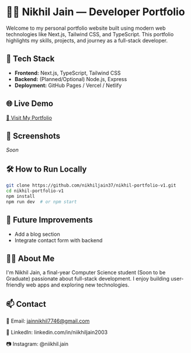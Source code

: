 # 🧑‍💻 Nikhil Jain — Developer Portfolio

Welcome to my personal portfolio website built using modern web technologies like Next.js, Tailwind CSS, and TypeScript. This portfolio highlights my skills, projects, and journey as a full-stack developer.

## 🚀 Tech Stack

- **Frontend:** Next.js, TypeScript, Tailwind CSS
- **Backend:** (Planned/Optional) Node.js, Express
- **Deployment:** GitHub Pages / Vercel / Netlify

## 🌐 Live Demo

[🔗 Visit My Portfolio](https://nikhiljain37.github.io/nikhil-portfolio-v1)


## 📸 Screenshots

_Soon_

## 🛠️ How to Run Locally

```bash
git clone https://github.com/nikhiljain37/nikhil-portfolio-v1.git
cd nikhil-portfolio-v1
npm install
npm run dev  # or npm start
```
## 🧠 Future Improvements
- Add a blog section
- Integrate contact form with backend

## 🙋‍♂️ About Me
I'm Nikhil Jain, a final-year Computer Science student (Soon to be Graduate) passionate about full-stack development.
I enjoy building user-friendly web apps and exploring new technologies.

## 📫 Contact
📧 Email: jainnikhil7746@gmail.com

💼 LinkedIn: linkedin.com/in/niikhiljain2003

📷 Instagram: @niikhil.jain